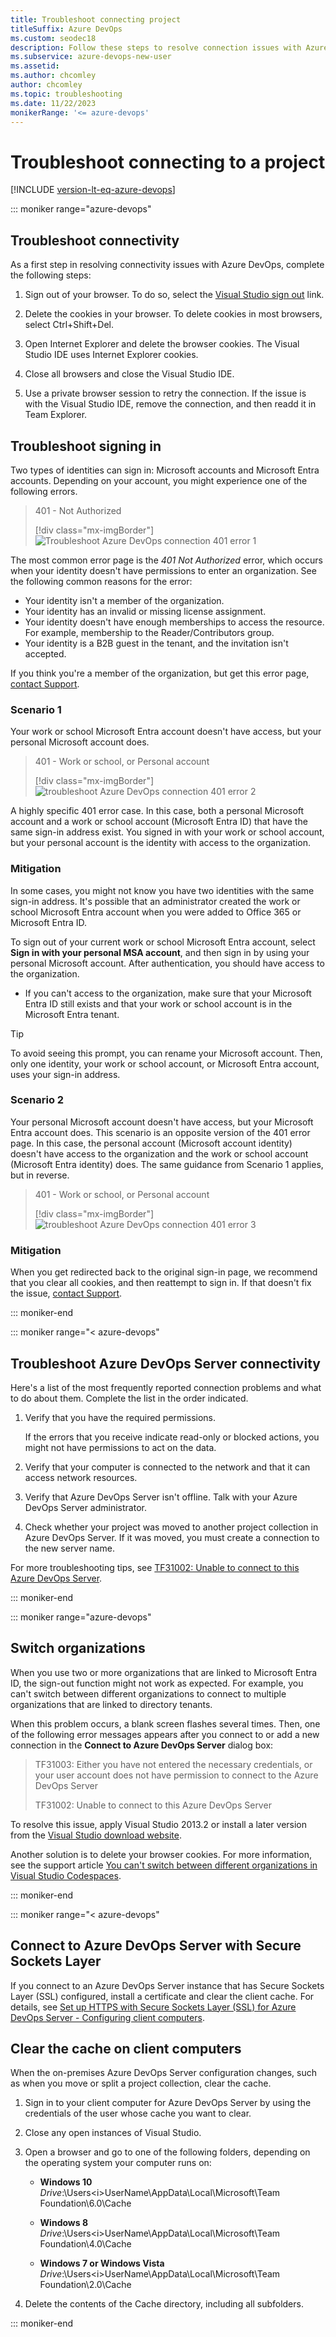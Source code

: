 ```yaml
---
title: Troubleshoot connecting project
titleSuffix: Azure DevOps
ms.custom: seodec18
description: Follow these steps to resolve connection issues with Azure DevOps.
ms.subservice: azure-devops-new-user
ms.assetid: 
ms.author: chcomley
author: chcomley
ms.topic: troubleshooting
ms.date: 11/22/2023
monikerRange: '<= azure-devops'
---
```


# Troubleshoot connecting to a project

[!INCLUDE [version-lt-eq-azure-devops](../includes/version-lt-eq-azure-devops.md)]

::: moniker range="azure-devops"

## Troubleshoot connectivity

As a first step in resolving connectivity issues with Azure DevOps, complete the following steps:

1. Sign out of your browser. To do so, select the [Visual Studio sign out](https://aka.ms/VsSignout) link.

2. Delete the cookies in your browser. To delete cookies in most browsers, select Ctrl+Shift+Del.

3. Open Internet Explorer and delete the browser cookies. The Visual Studio IDE uses Internet Explorer cookies.

4. Close all browsers and close the Visual Studio IDE.

5. Use a private browser session to retry the connection. If the issue is with the Visual Studio IDE, remove the connection, and then readd it in Team Explorer.

## Troubleshoot signing in

Two types of identities can sign in: Microsoft accounts and Microsoft Entra accounts. Depending on your account, you might experience one of the following errors.

> 401 - Not Authorized
> 
> [!div class="mx-imgBorder"]
> ![Troubleshoot Azure DevOps connection 401 error 1](media/troubleshoot-connection/401_notauthorized.png)

The most common error page is the *401 Not Authorized* error, which occurs when your identity doesn't have permissions to enter an organization. See the following common reasons for the error:

* Your identity isn't a member of the organization.
* Your identity has an invalid or missing license assignment.
* Your identity doesn't have enough memberships to access the resource. For example, membership to the Reader/Contributors group.
* Your identity is a B2B guest in the tenant, and the invitation isn't accepted.

If you think you're a member of the organization, but get this error page, [contact Support](https://developercommunity.visualstudio.com/spaces/21/index.html).

### Scenario 1

Your work or school Microsoft Entra account doesn't have access, but your personal Microsoft account does.

> 401 - Work or school, or Personal account
> 
> [!div class="mx-imgBorder"]
> ![troubleshoot Azure DevOps connection 401 error 2](media/troubleshoot-connection/401_AAD.png)

 A highly specific 401 error case. In this case, both a personal Microsoft account and a work or school account (Microsoft Entra ID) that have the same sign-in address exist. You signed in with your work or school account, but your personal account is the identity with access to the organization.

### Mitigation

In some cases, you might not know you have two identities with the same sign-in address. It's possible that an administrator created the work or school Microsoft Entra account when you were added to Office 365 or Microsoft Entra ID.

To sign out of your current work or school Microsoft Entra account, select **Sign in with your personal MSA account**, and then sign in by using your personal Microsoft account. After authentication, you should have access to the organization.

* If you can't access to the organization, make sure that your Microsoft Entra ID still exists and that your work or school account is in the Microsoft Entra tenant.

> [!TIP]
> To avoid seeing this prompt, you can rename your Microsoft account. Then, only one identity, your work or school account, or Microsoft Entra account, uses your sign-in address.

### Scenario 2

Your personal Microsoft account doesn't have access, but your Microsoft Entra account does. This scenario is an opposite version of the 401 error page. In this case, the personal account (Microsoft account identity) doesn't have access to the organization and the work or school account (Microsoft Entra identity) does. The same guidance from Scenario 1 applies, but in reverse.

> 401 - Work or school, or Personal account
> 
> [!div class="mx-imgBorder"]
> ![troubleshoot Azure DevOps connection 401 error 3](media/troubleshoot-connection/401_MSA.png)

### Mitigation

When you get redirected back to the original sign-in page, we recommend that you clear all cookies, and then reattempt to sign in. If that doesn't fix the issue, [contact Support](https://developercommunity.visualstudio.com/spaces/21/index.html).

::: moniker-end

::: moniker range="< azure-devops"

## Troubleshoot Azure DevOps Server connectivity

Here's a list of the most frequently reported connection problems and what to do about them. Complete the list in the order indicated.

1. Verify that you have the required permissions.

    If the errors that you receive indicate read-only or blocked actions, you might not have permissions to act on the data.

2. Verify that your computer is connected to the network and that it can access network resources.

3. Verify that Azure DevOps Server isn't offline. Talk with your Azure DevOps Server administrator.

4. Check whether your project was moved to another project collection in Azure DevOps Server. If it was moved, you must create a connection to the new server name.

For more troubleshooting tips, see [TF31002: Unable to connect to this Azure DevOps Server](../organizations/projects/tf31002-unable-connect-tfs.md).

::: moniker-end

::: moniker range="azure-devops"

## Switch organizations

When you use two or more organizations that are linked to Microsoft Entra ID, the sign-out function might not work as expected. For example, you can't switch between different organizations to connect to multiple organizations that are linked to directory tenants.

When this problem occurs, a blank screen flashes several times. Then, one of the following error messages appears after you connect to or add a new connection in the **Connect to Azure DevOps Server** dialog box:

> TF31003: Either you have not entered the necessary credentials, or your user account does not have permission to connect to the Azure DevOps Server
> 
> TF31002: Unable to connect to this Azure DevOps Server

To resolve this issue, apply Visual Studio 2013.2 or install a later version from the [Visual Studio download website](https://visualstudio.microsoft.com/downloads).

Another solution is to delete your browser cookies. For more information, see the support article [You can't switch between different organizations in Visual Studio Codespaces](https://support.microsoft.com/help/2958966/you-can-t-switch-between-different-organizational-accounts-in-visual-s).

::: moniker-end

::: moniker range="< azure-devops"

## Connect to Azure DevOps Server with Secure Sockets Layer

If you connect to an Azure DevOps Server instance that has Secure Sockets Layer (SSL) configured, install a certificate and clear the client cache. For details, see [Set up HTTPS with Secure Sockets Layer (SSL) for Azure DevOps Server - Configuring client computers](/azure/devops/server/admin/setup-secure-sockets-layer#config-client-computers). 

## Clear the cache on client computers

When the on-premises Azure DevOps Server configuration changes, such as when you move or split a project collection, clear the cache.

1. Sign in to your client computer for Azure DevOps Server by using the credentials of the user whose cache you want to clear.

2. Close any open instances of Visual Studio.

3. Open a browser and go to one of the following folders, depending on the operating system your computer runs on:

    - **Windows 10**
        *Drive*:\\Users\<i>UserName</i>\AppData\Local\Microsoft\Team Foundation\6.0\Cache

    - **Windows 8**
        *Drive*:\\Users\<i>UserName</i>\AppData\Local\Microsoft\Team Foundation\4.0\Cache  

    - **Windows 7 or Windows Vista**
        *Drive*:\\Users\<i>UserName</i>\AppData\Local\Microsoft\Team Foundation\2.0\Cache

4. Delete the contents of the Cache directory, including all subfolders.

::: moniker-end

